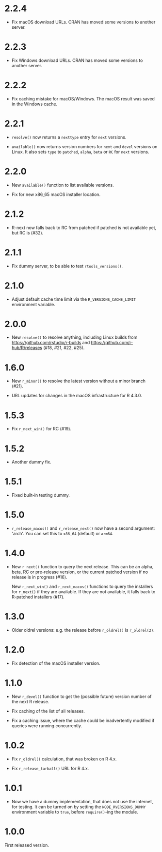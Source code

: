 
# 2.2.4

* Fix macOS download URLs. CRAN has moved some versions to another
  server.

# 2.2.3

* Fix Windows download URLs. CRAN has moved some versions to another
  server.

# 2.2.2

* Fix caching mistake for macOS/Windows. The macOS result was saved
  in the Windows cache.

# 2.2.1

* `resolve()` now returns a `nexttype` entry for `next` versions.

* `available()` now returns version numbers for `next` and `devel`
  versions on Linux. It also sets `type` to `patched`, `alpha`, `beta`
  or `RC` for `next` versions.

# 2.2.0

* New `available()` function to list available versions.

* Fix for new x86_65 macOS installer location.

# 2.1.2

* R-next now falls back to RC from patched if patched is not
  available yet, but RC is (#32).

# 2.1.1

* Fix dummy server, to be able to test `rtools_versions()`.

# 2.1.0

* Adjust default cache time limit via the `R_VERSIONS_CACHE_LIMIT`
  environment variable.

# 2.0.0

* New `resolve()` to resolve anything, including Linux builds from
  https://github.com/rstudio/r-builds and
  https://github.com/r-hub/R/releases (#18, #21, #22, #25).

# 1.6.0

* New `r_minor()` to resolve the latest version without a minor branch (#21).

* URL updates for changes in the macOS infrastructure for R 4.3.0.

# 1.5.3

* Fix `r_next_win()` for RC (#19).

# 1.5.2

* Another dummy fix.

# 1.5.1

* Fixed built-in testing dummy.

# 1.5.0

* `r_release_macos()` and `r_release_next()` now have a second argument: 'arch'.
  You can set this to `x86_64` (default) or `arm64`.

# 1.4.0

* New `r_next()` function to query the next release. This can be an
  alpha, beta, RC or pre-release version, or the current patched version
  if no release is in progress (#16).

  New `r_next_win()` and `r_next_macos()` functions to query the installers
  for `r_next()` if they are available. If they are not available, it falls
  back to R-patched installers (#17).

# 1.3.0

* Older oldrel versions: e.g. the release before `r_oldrel()` is
  `r_oldrel(2)`.

# 1.2.0

* Fix detection of the macOS installer version.

# 1.1.0

* New `r_devel()` function to get the (possible future) version number
  of the next R release.

* Fix caching of the list of all releases.

* Fix a caching issue, where the cache could be inadvertently modified
  if queries were running concurrently.

# 1.0.2

* Fix `r_oldrel()` calculation, that was broken on R 4.x.

* Fix `r_release_tarball()` URL for R 4.x.

# 1.0.1

* Now we have a dummy implementation, that does not use the internet,
  for testing. It can be turned on by setting the `NODE_RVERSIONS_DUMMY`
  environment variable to `true`, before `require()`-ing the module.

# 1.0.0

First released version.
